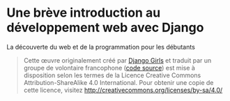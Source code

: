 # Une brève introduction au développement web avec Django
La découverte du web et de la programmation pour les débutants

> Cette œuvre originalement créé par [Django Girls][1] et traduit par un groupe de volontaire francophone ([code source][2]) est mise à disposition selon les termes de la Licence Creative Commons Attribution-ShareAlike 4.0 International. Pour obtenir une copie de cette licence, visitez http://creativecommons.org/licenses/by-sa/4.0/

 [1]: http://djangogirls.org/
 [2]: https://github.com/DjangoGirls/tutorial/
